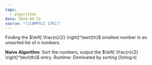 ```yaml
---
tags:
  - algorithms
date: 2024-09-21
source: "[[COMPSCI 170]]"
---
```

Finding the $\left[ \frac{n}{2} \right]^\text{th}$ smallest number in an unsorted list of n numbers.

__Naive Algorithm__: Sort the numbers, output the $\left[ \frac{n}{2} \right]^\text{th}$ entry. 
Runtime: Dominated by sorting $O(n \log n)$



